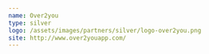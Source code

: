 ```yaml
---
name: Over2you
type: silver
logo: /assets/images/partners/silver/logo-over2you.png
site: http://www.over2youapp.com/
---
```

